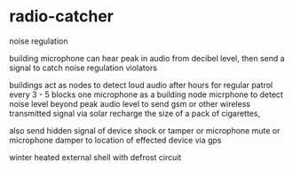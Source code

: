 # radio-catcher
noise regulation

building microphone can hear peak in audio from decibel level, then send a signal to catch noise regulation violators

buildings act as nodes to detect loud audio after hours for regular patrol every 3 - 5 blocks one microphone as a building node micrphone to detect noise level beyond peak audio level to send gsm or other wireless transmitted signal via solar recharge the size of a pack of cigarettes,

also send hidden signal of device shock or tamper or microphone mute or microphone damper to location of effected device via gps

winter heated external shell with defrost circuit
